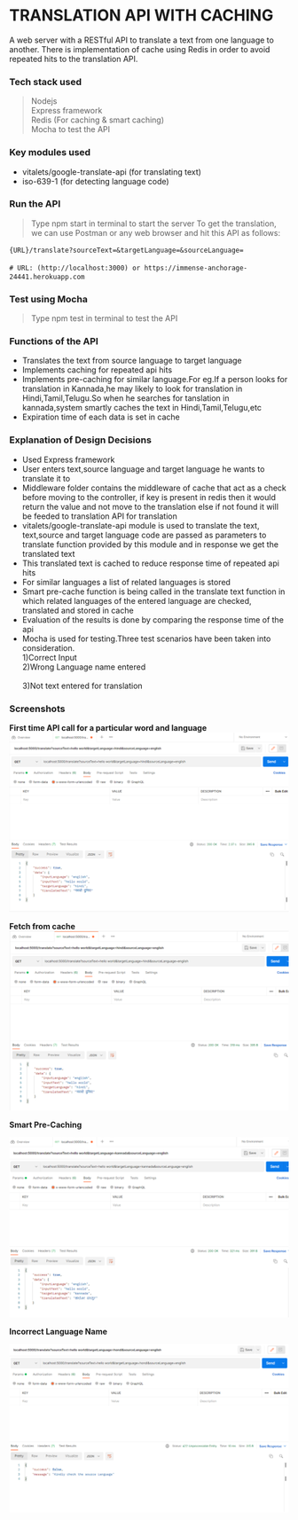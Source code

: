 # TRANSLATION API WITH CACHING
A web server with a RESTful API to translate a text from one language to another. There is implementation of cache using Redis in order to avoid repeated hits to the translation API.<br/>

### Tech stack used
  >Nodejs<br/>
  >Express framework<br/>
  >Redis (For caching & smart caching)<br/>
  >Mocha to test the API<br/>

### Key modules used
- vitalets/google-translate-api (for translating text)<br/>
- iso-639-1 (for detecting language code)<br/>   

### Run the API
>Type npm start in terminal to start the server
>To get the translation, we can use Postman or any web browser and hit this API as follows:
```
{URL}/translate?sourceText=&targetLanguage=&sourceLanguage=

# URL: (http://localhost:3000) or https://immense-anchorage-24441.herokuapp.com
```
### Test using Mocha
>Type npm test in terminal to test the API


### Functions of the API
- Translates the text from source language to target language <br/>
- Implements caching for repeated api hits<br/>
- Implements pre-caching for similar language.For eg.If a person looks for translation in Kannada,he may likely to look for translation in Hindi,Tamil,Telugu.So when he searches for tanslation in kannada,system smartly caches the text in Hindi,Tamil,Telugu,etc<br/>
- Expiration time of each data is set in cache<br/>

### Explanation of Design Decisions
- Used Express framework <br/>
- User enters text,source language and target language he wants to translate it to<br/>
- Middleware folder contains the middleware of cache that act as a check before moving to the controller, if key is present in redis then it would return the value and not move to the translation else if not found it will be feeded to translation API for translation<br>
- vitalets/google-translate-api module is used to translate the text, text,source and target language code are passed as parameters to translate function provided by this module and in response we get the translated text<br/>
- This translated text is cached to reduce response time of repeated api hits<br/>
- For similar languages a list of related languages is stored<br/>
- Smart pre-cache function is being called in the translate text function in which related languages of the entered language are checked, translated and stored in cache<br/>
- Evaluation of the results is done by comparing the response time of the api<br/> 
- Mocha is used for testing.Three test scenarios have been taken into consideration.<br/>
1)Correct Input<br/> 
2)Wrong Language name entered<br/>  
3)Not text entered for translation<br/> 

### Screenshots
**First time API call for a particular word and language**
![First API Call](/screenshots/Firstcall.png?raw=true)<br/>

**Fetch from cache**
![Cache call](/screenshots/Secondcall.png?raw=true)<br/>

**Smart Pre-Caching**

![Pre cache fetch](/screenshots/smartcache.png?raw=true)<br/>

**Incorrect Language Name**

![Incorrect Input](/screenshots/incorrectinputlanguage.png?raw=true)<br/>
